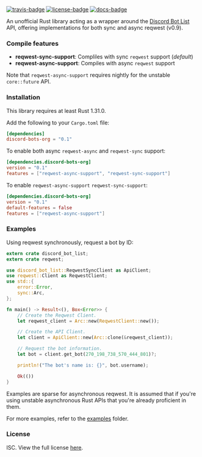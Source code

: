 [![travis-badge][]][travis] [![license-badge][]][license] [![docs-badge][]][docs]

An unofficial Rust library acting as a wrapper around the [Discord Bot List]
API, offering implementations for both sync and async reqwest (v0.9).

### Compile features

- **reqwest-sync-support**: Compliles with sync `reqwest` support (*default*)
- **reqwest-async-support**: Compiles with async `reqwest` support

Note that `reqwest-async-support` requires nightly for the unstable
`core::future` API.

### Installation

This library requires at least Rust 1.31.0.

Add the following to your `Cargo.toml` file:

```toml
[dependencies]
discord-bots-org = "0.1"
```

To enable both async `reqwest-async` and `reqwest-sync` support:

```toml
[dependencies.discord-bots-org]
version = "0.1"
features = ["reqwest-async-support", "reqwest-sync-support"]
```

To enable `reqwest-async-support` `reqwest-sync-support`:

```toml
[dependencies.discord-bots-org]
version = "0.1"
default-features = false
features = ["reqwest-async-support"]
```

### Examples

Using reqwest synchronously, request a bot by ID:

```rust
extern crate discord_bot_list;
extern crate reqwest;

use discord_bot_list::ReqwestSyncClient as ApiClient;
use reqwest::Client as ReqwestClient;
use std::{
    error::Error,
    sync::Arc,
};

fn main() -> Result<(), Box<Error>> {
    // Create the Reqwest Client.
    let reqwest_client = Arc::new(ReqwestClient::new());

    // Create the API Client.
    let client = ApiClient::new(Arc::clone(&reqwest_client));

    // Request the bot information.
    let bot = client.get_bot(270_198_738_570_444_801)?;

    println!("The bot's name is: {}", bot.username);

    Ok(())
}
```

Examples are sparse for asynchronous reqwest. It is assumed that if you're using
unstable asynchronous Rust APIs that you're already proficient in them.

For more examples, refer to the [examples] folder.

### License

ISC. View the full license [here][license].

[LICENSE.md]: https://github.com/dabbotorg/discord-bots-org.rs/blob/master/LICENSE.md
[Discord Bot List]: https://discordbots.org
[crates.io]: https://crates.io/crates/discord-bots-org
[docs]: https://docs.rs/discord-bots-org
[docs-badge]: https://img.shields.io/badge/docs-online-2020ff.svg?style=flat-square
[examples]: https://github.com/dabbotorg/discord-bots-org.rs/tree/master/examples
[license]: https://github.com/dabbotorg/discord-bots-org.rs/blob/master/LICENSE.md
[license-badge]: https://img.shields.io/badge/license-ISC-blue.svg?style=flat-square
[rust badge]: https://img.shields.io/badge/rust-1.31.0+-93450a.svg?style=flat-square
[rust link]: https://blog.rust-lang.org/2018/12/06/Rust-1.31-and-rust-2018.html
[travis]: https://travis-ci.org/dabbotorg/discord-bots-org.rs
[travis-badge]: https://img.shields.io/travis/dabbotorg/discord-bots-org.rs.svg?style=flat-square
